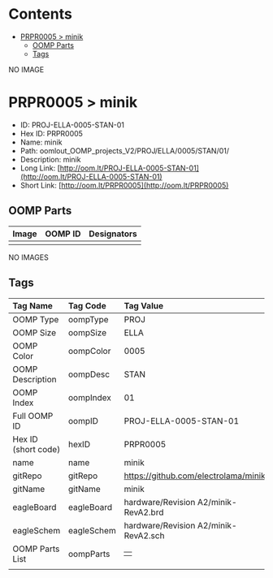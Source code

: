 



Contents
========

* [PRPR0005 > minik](#prpr0005--minik)
	* [OOMP Parts](#oomp-parts)
	* [Tags](#tags)
  
NO IMAGE  
# PRPR0005 > minik

- ID: PROJ-ELLA-0005-STAN-01
- Hex ID: PRPR0005
- Name: minik
- Path: oomlout_OOMP_projects_V2/PROJ/ELLA/0005/STAN/01/
- Description: minik
- Long Link: [http://oom.lt/PROJ-ELLA-0005-STAN-01](http://oom.lt/PROJ-ELLA-0005-STAN-01)
- Short Link: [http://oom.lt/PRPR0005](http://oom.lt/PRPR0005)

## OOMP Parts
  

|Image|OOMP ID|Designators|
| :--- | :--- | :--- |
||||
  
NO IMAGES  
## Tags
  

|Tag Name|Tag Code|Tag Value|
| :--- | :--- | :--- |
|OOMP Type|oompType|PROJ|
|OOMP Size|oompSize|ELLA|
|OOMP Color|oompColor|0005|
|OOMP Description|oompDesc|STAN|
|OOMP Index|oompIndex|01|
|Full OOMP ID|oompID|PROJ-ELLA-0005-STAN-01|
|Hex ID (short code)|hexID|PRPR0005|
|name|name|minik|
|gitRepo|gitRepo|https://github.com/electrolama/minik|
|gitName|gitName|minik|
|eagleBoard|eagleBoard|hardware/Revision A2/minik-RevA2.brd|
|eagleSchem|eagleSchem|hardware/Revision A2/minik-RevA2.sch|
|OOMP Parts List|oompParts|<table><tr><td></td></tr></table>|
||||

